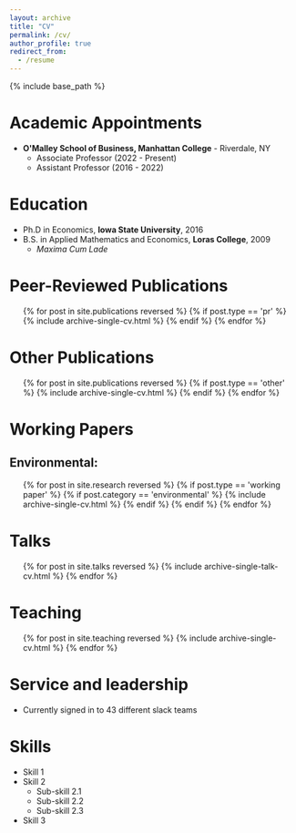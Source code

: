 ```yaml
---
layout: archive
title: "CV"
permalink: /cv/
author_profile: true
redirect_from:
  - /resume
---
```


{% include base_path %}

Academic Appointments
======

* __O'Malley School of Business, Manhattan College__ - Riverdale, NY <br>
  * Associate Professor (2022 - Present) 
  * Assistant Professor (2016 - 2022)

Education
======
* Ph.D in Economics, __Iowa State University__, 2016
* B.S. in Applied Mathematics and Economics, __Loras College__, 2009
  * _Maxima Cum Lade_



Peer-Reviewed Publications
======
  <ol reversed>{% for post in site.publications reversed %}
    {% if post.type == 'pr' %}
    {% include archive-single-cv.html %}
    {% endif %} 
  {% endfor %}</ol>
  
Other Publications
======
  <ul>{% for post in site.publications reversed %}
    {% if post.type == 'other' %}
    {% include archive-single-cv.html %}
    {% endif %} 
  {% endfor %}</ul>
   
Working Papers
=====

## Environmental: 
  <ul>{% for post in site.research reversed %}
    {% if post.type == 'working paper' %}
        {% if post.category == 'environmental' %}
        {% include archive-single-cv.html %}
        {% endif %}
    {% endif %} 
  {% endfor %}</ul>


Talks
======
  <ul>{% for post in site.talks reversed %}
    {% include archive-single-talk-cv.html  %}
  {% endfor %}</ul>
  
Teaching
======
  <ul>{% for post in site.teaching reversed %}
    {% include archive-single-cv.html %}
  {% endfor %}</ul>
  
Service and leadership
======
* Currently signed in to 43 different slack teams


Skills
======
* Skill 1
* Skill 2
  * Sub-skill 2.1
  * Sub-skill 2.2
  * Sub-skill 2.3
* Skill 3